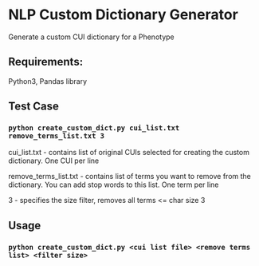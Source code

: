 # NLP Custom Dictionary Generator
Generate a custom CUI dictionary for a Phenotype

## Requirements:
Python3, Pandas library

## Test Case
### `python create_custom_dict.py cui_list.txt remove_terms_list.txt 3`

cui_list.txt  - contains list of original CUIs selected for creating the custom dictionary. One CUI per line

remove_terms_list.txt - contains list of terms you want to remove from the dictionary. You can add stop words to this list. One term per line

3 - specifies the size filter, removes all terms <= char size 3

## Usage
### `python create_custom_dict.py <cui list file> <remove terms list> <filter size>`
